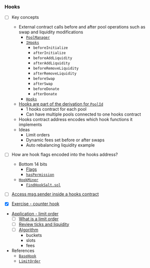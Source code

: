 ### Hooks

- [ ] Key concepts
  - External contract calls before and after pool operations such as swap and liquidity modifications
    - [`PoolManager`](https://github.com/Uniswap/v4-core/blob/main/src/PoolManager.sol)
    - [`IHooks`](https://github.com/Uniswap/v4-core/blob/main/src/interfaces/IHooks.sol)
      - `beforeInitialize`
      - `afterInitialize`
      - `beforeAddLiquidity`
      - `afterAddLiquidity`
      - `beforeRemoveLiquidity`
      - `afterRemoveLiquidity`
      - `beforeSwap`
      - `afterSwap`
      - `beforeDonate`
      - `afterDonate`
    - [`Hooks`](https://github.com/Uniswap/v4-core/blob/main/src/libraries/Hooks.sol)
  - [Hooks are part of the derivation for `PoolId`](./notes/hooks.png)
    - 1 hooks contract for each pool
    - Can have multiple pools connected to one hooks contract
  - Hooks contract address encodes which hook functions it implements
  - Ideas
    - Limit orders
    - Dynamic fees set before or after swaps
    - Auto rebalancing liquidity example

- [ ] How are hook flags encoded into the hooks address?
  - Bottom 14 bits
    - [Flags](https://github.com/Uniswap/v4-core/blob/59d3ecf53afa9264a16bba0e38f4c5d2231f80bc/src/libraries/Hooks.sol#L27-L47)
    - [`hasPermission`](https://github.com/Uniswap/v4-core/blob/59d3ecf53afa9264a16bba0e38f4c5d2231f80bc/src/libraries/Hooks.sol#L337-L339)
  - [`HookMiner`](https://github.com/Uniswap/v4-periphery/blob/main/src/utils/HookMiner.sol)
    - [`FindHookSalt.sol`](https://github.com/Cyfrin/defi-uniswap-v4/blob/dev/foundry/test/FindHookSalt.test.sol)

- [ ] [Access msg.sender inside a hooks contract](./notes/hooks_msg_sender.png)
- [x] [Exercise - counter hook](./foundry/exercises/counter.md)
- [Application - limit order](./foundry/exercises/limit_order.md)
  - [ ] [What is a limit order](https://app.uniswap.org/limit)
  - [ ] [Review ticks and liquidity](https://www.desmos.com/calculator/x31s77joxw)
  - [ ] [Algorithm](./notes/limit_order.png)
    - buckets
    - slots
    - fees

- References
  - [`BaseHook`](https://github.com/Uniswap/v4-periphery/blob/main/src/utils/BaseHook.sol)
  - [`LimitOrder`](https://github.com/Uniswap/v4-periphery/blob/example-contracts/contracts/hooks/examples/LimitOrder.sol)
